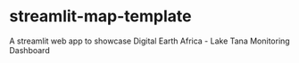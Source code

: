 # streamlit-map-template

A streamlit web app to showcase Digital Earth Africa - Lake Tana Monitoring Dashboard